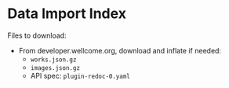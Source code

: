 # Data Import Index

Files to download:

- From developer.wellcome.org, download and inflate if needed:
  - `works.json.gz`
  - `images.json.gz`
  - API spec: `plugin-redoc-0.yaml`
